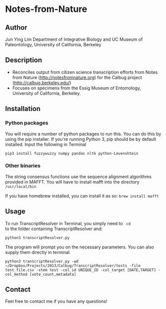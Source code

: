 Notes-from-Nature
=================
## Author
Jun Ying Lim
Department of Integrative Biology and UC Museum of Paleontology, University of California, Berkeley

## Description
* Reconciles output from citizen science transcription efforts from Notes from Nature (http://notesfromnature.org) for the Calbug project (http://calbug.berkeley.edu/)
* Focuses on specimens from the Essig Museum of Entomology, University of California, Berkeley.

## Installation
### Python packages
You will require a number of python packages to run this. You can do this by using the pip installer. If you're running Python 3, pip should be by default installed. Input the following in Terminal

`pip3 install fuzzywuzzy numpy pandas nltk python-Levenshtein`

### Other binaries
The string consensus functions use the sequence alignment algorithms provided in MAFFT. You will have to install mafft into the directory `/usr/local/bin`

If you have homebrew installed, you can install it as so:
`brew install mafft`

## Usage
To run TranscriptResolver in Terminal, you simply need to <code> cd </code> to the folder containing TranscriptResolver and:

`python3 transcriptResolver.py`

The program will prompt you on the necessary parameters. You can also supply them directly in terminal.

`python3 transcriptResolver.py -wd ~/Dropbox/Projects/2013/Calbug/TranscriptResolver/tests -file test_file.csv -stem test -col_id UNIQUE_ID -col_target [DATE,TARGET] -col_method [vote_count,metadata]`


## Contact
Feel free to contact me if you have any questions!
